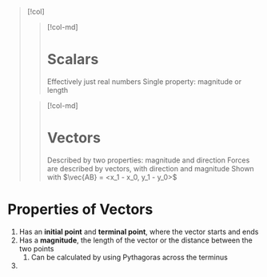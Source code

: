 >[!col]
>> [!col-md]
>> # Scalars
>> Effectively just real numbers
>> Single property: magnitude or length
>
>> [!col-md]
>> # Vectors
>> Described by two properties: magnitude and direction
>> Forces are described by vectors, with direction and magnitude
>> Shown with $\vec{AB} = <x_1 - x_0, y_1 - y_0>$





# Properties of Vectors
1. Has an **initial point** and **terminal point**, where the vector starts and ends
2. Has a **magnitude**, the length of the vector or the distance between the two points
	1. Can be calculated by using Pythagoras across the terminus
3. 